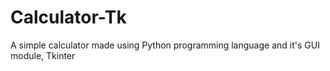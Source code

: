 # Calculator-Tk
A simple calculator made using Python programming language and it's GUI module, Tkinter
